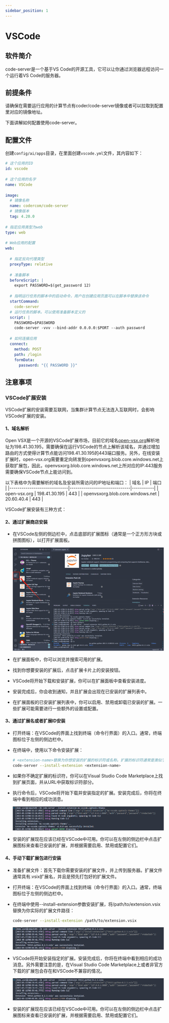 ```yaml
---
sidebar_position: 1
---
```


# VSCode

## 软件简介

code-server是一个基于VS Code的开源工具，它可以让你通过浏览器远程访问一个运行着VS Code的服务器。

## 前提条件

请确保在需要运行应用的计算节点有coder/code-server镜像或者可以拉取到配置里对应的镜像地址。



下面讲解如何配置使用code-server。
## 配置文件

创建`config/ai/apps`目录，在里面创建`vscode.yml`文件，其内容如下：

```yaml title="config/ai/apps/vscode.yml"
# 这个应用的ID
id: vscode

# 这个应用的名字
name: VSCode

image:
  # 镜像名称
  name: codercom/code-server
  # 镜像版本
  tag: 4.20.0

# 指定应用类型为web
type: web

# Web应用的配置
web:

  # 指定反向代理类型
  proxyType: relative
  
  # 准备脚本
  beforeScript: |
    export PASSWORD=$(get_password 12)

  # 指明运行任务的脚本中的启动命令，用户在创建应用页面可以在脚本中替换该命令
  startCommand:
    code-server
  # 运行任务的脚本。可以使用准备脚本定义的
  script: |
    PASSWORD=$PASSWORD
    code-server -vvv --bind-addr 0.0.0.0:$PORT --auth password

  # 如何连接应用
  connect:
    method: POST
    path: /login
    formData:
      password: "{{ PASSWORD }}"
```

## 注意事项

### VSCode扩展安装

VSCode扩展的安装需要互联网，当集群计算节点无法连入互联网时，会影响VSCode扩展的安装。

#### 1、域名解析

Open VSX是一个开源的VSCode扩展市场，目前它的域名[open-vsx.org](https://open-vsx.org)解析地址为198.41.30.195，需要确保在运行VSCode的节点上解析该域名，并通过增加路由的方式使得计算节点能访问198.41.30.195的443端口服务。另外，在线安装扩展时，open-vsx.org需要重定向转发到openvsxorg.blob.core.windows.net上获取扩展包，因此，openvsxorg.blob.core.windows.net上所对应的IP:443服务需要确保VSCode节点上能访问到。

以下表格中为需要解析的域名及安装所需访问的IP地址和端口：
| 域名                        | IP                           | 端口      |
|-----------------------------|------------------------------|-----------|
| open-vsx.org     | 198.41.30.195 | 443    |
| openvsxorg.blob.core.windows.net     | 20.60.40.4                          | 443    |

VSCode扩展安装有三种方式：

#### 2、通过扩展商店安装

- 在VSCode左侧的侧边栏中，点击底部的扩展图标（通常是一个正方形方块或拼图图标），以打开扩展面板。

  ![vscode扩展商店](./vscode-ext-shop.png)

- 在扩展面板中，你可以浏览并搜索可用的扩展。

- 找到你想要安装的扩展后，点击扩展卡片上的安装按钮。

- VSCode将开始下载和安装扩展，你可以在扩展面板中查看安装进度。

- 安装完成后，你会收到通知，并且扩展会出现在已安装的扩展列表中。

- 在扩展面板的已安装扩展列表中，你可以启用、禁用或卸载已安装的扩展。一些扩展可能需要进行一些额外的设置或配置。

#### 3、通过扩展名或者扩展ID安装

- 打开终端：在VSCode的界面上找到终端（命令行界面）的入口。通常，终端图标位于左侧的侧边栏中。

- 在终端中，使用以下命令安装扩展：

  ```bash
  # <extension-name>替换为你想安装的扩展的标识符或名称。扩展的标识符通常是类似于publisher.extension的格式。例如，要安装 "Python" 扩展，扩展标识符为ms-python.python
  code-server --install-extension <extension-name>
  ```

- 如果你不确定扩展的标识符，你可以在Visual Studio Code Marketplace上找到扩展页面，并从URL中获取标识符部分。

- 执行命令后，VSCode将开始下载并安装指定的扩展。安装完成后，你将在终端中看到相应的成功消息。

  ![vscode扩展ID安装](./vscode-ext-install-1.png)

- 安装的扩展现在应该已经在VSCode中可用。你可以在左侧的侧边栏中点击扩展图标来查看已安装的扩展，并根据需要启用、禁用或配置它们。

#### 4、手动下载扩展包进行安装

- 准备扩展文件：首先下载你需要安装的扩展文件，并上传到服务器。扩展文件通常具有.vsix扩展名，并且是预先打包好的扩展文件。

- 打开终端：在VSCode的界面上找到终端（命令行界面）的入口。通常，终端图标位于左侧的侧边栏中。

- 在终端中使用--install-extension参数安装扩展，将/path/to/extension.vsix替换为你实际的扩展文件路径：

  ```bash
  code-server --install-extension /path/to/extension.vsix
  ```

  ![vscode扩展包安装1](./vscode-ext-install-2.png)

- VSCode将开始安装指定的扩展。安装完成后，你将在终端中看到相应的成功消息。另外需要注意的是，在Visual Studio Code Marketplace上或者非官方下载的扩展包会存在和VSCode不兼容的情况。

  ![vscode扩展包安装2](./vscode-ext-install-3.png)

- 安装的扩展现在应该已经在VSCode中可用。你可以在左侧的侧边栏中点击扩展图标来查看已安装的扩展，并根据需要启用、禁用或配置它们。
